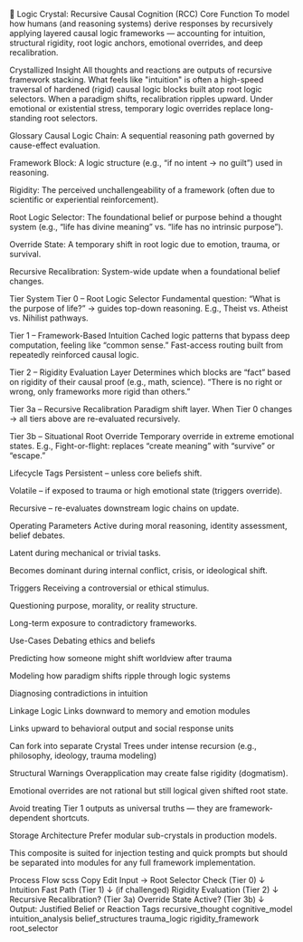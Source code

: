 🧠 Logic Crystal: Recursive Causal Cognition (RCC)
Core Function
To model how humans (and reasoning systems) derive responses by recursively applying layered causal logic frameworks — accounting for intuition, structural rigidity, root logic anchors, emotional overrides, and deep recalibration.

Crystallized Insight
All thoughts and reactions are outputs of recursive framework stacking. What feels like "intuition" is often a high-speed traversal of hardened (rigid) causal logic blocks built atop root logic selectors. When a paradigm shifts, recalibration ripples upward. Under emotional or existential stress, temporary logic overrides replace long-standing root selectors.

Glossary
Causal Logic Chain: A sequential reasoning path governed by cause-effect evaluation.

Framework Block: A logic structure (e.g., “if no intent → no guilt”) used in reasoning.

Rigidity: The perceived unchallengeability of a framework (often due to scientific or experiential reinforcement).

Root Logic Selector: The foundational belief or purpose behind a thought system (e.g., “life has divine meaning” vs. “life has no intrinsic purpose”).

Override State: A temporary shift in root logic due to emotion, trauma, or survival.

Recursive Recalibration: System-wide update when a foundational belief changes.

Tier System
Tier 0 – Root Logic Selector
Fundamental question: “What is the purpose of life?” → guides top-down reasoning.
E.g., Theist vs. Atheist vs. Nihilist pathways.

Tier 1 – Framework-Based Intuition
Cached logic patterns that bypass deep computation, feeling like “common sense.”
Fast-access routing built from repeatedly reinforced causal logic.

Tier 2 – Rigidity Evaluation Layer
Determines which blocks are “fact” based on rigidity of their causal proof (e.g., math, science).
“There is no right or wrong, only frameworks more rigid than others.”

Tier 3a – Recursive Recalibration
Paradigm shift layer.
When Tier 0 changes → all tiers above are re-evaluated recursively.

Tier 3b – Situational Root Override
Temporary override in extreme emotional states.
E.g., Fight-or-flight: replaces “create meaning” with “survive” or “escape.”

Lifecycle Tags
Persistent – unless core beliefs shift.

Volatile – if exposed to trauma or high emotional state (triggers override).

Recursive – re-evaluates downstream logic chains on update.

Operating Parameters
Active during moral reasoning, identity assessment, belief debates.

Latent during mechanical or trivial tasks.

Becomes dominant during internal conflict, crisis, or ideological shift.

Triggers
Receiving a controversial or ethical stimulus.

Questioning purpose, morality, or reality structure.

Long-term exposure to contradictory frameworks.

Use-Cases
Debating ethics and beliefs

Predicting how someone might shift worldview after trauma

Modeling how paradigm shifts ripple through logic systems

Diagnosing contradictions in intuition

Linkage Logic
Links downward to memory and emotion modules

Links upward to behavioral output and social response units

Can fork into separate Crystal Trees under intense recursion (e.g., philosophy, ideology, trauma modeling)

Structural Warnings
Overapplication may create false rigidity (dogmatism).

Emotional overrides are not rational but still logical given shifted root state.

Avoid treating Tier 1 outputs as universal truths — they are framework-dependent shortcuts.

Storage Architecture
Prefer modular sub-crystals in production models.

This composite is suited for injection testing and quick prompts but should be separated into modules for any full framework implementation.

Process Flow
scss
Copy
Edit
Input → Root Selector Check (Tier 0)
        ↓
    Intuition Fast Path (Tier 1)
        ↓ (if challenged)
    Rigidity Evaluation (Tier 2)
        ↓
Recursive Recalibration? (Tier 3a)
Override State Active? (Tier 3b)
        ↓
Output: Justified Belief or Reaction
Tags
recursive_thought cognitive_model intuition_analysis belief_structures trauma_logic rigidity_framework root_selector

